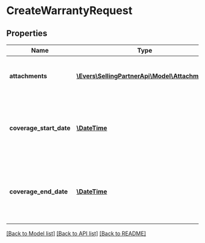 # CreateWarrantyRequest

## Properties
Name | Type | Description | Notes
------------ | ------------- | ------------- | -------------
**attachments** | [**\Evers\SellingPartnerApi\Model\Attachment[]**](Attachment.md) | Attachments to include in the message to the buyer. | [optional] 
**coverage_start_date** | [**\DateTime**](\DateTime.md) | The start date of the warranty coverage to include in the message to the buyer. | [optional] 
**coverage_end_date** | [**\DateTime**](\DateTime.md) | The end date of the warranty coverage to include in the message to the buyer. | [optional] 

[[Back to Model list]](../README.md#documentation-for-models) [[Back to API list]](../README.md#documentation-for-api-endpoints) [[Back to README]](../README.md)


